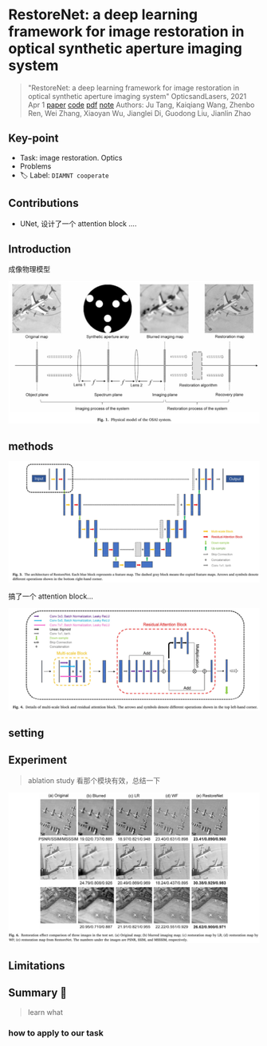 # RestoreNet: a deep learning framework for image restoration in optical synthetic aperture imaging system

> "RestoreNet: a deep learning framework for image restoration in optical synthetic aperture imaging system" OpticsandLasers, 2021 Apr 1
> [paper](https://ieeexplore.ieee.org/document/10704335) [code]() [pdf](./2021_04_OpticsandLasers_RestoreNet--a-deep-learning-framework-for-image-restoration-in-optical-synthetic-aperture-imaging-system.pdf) [note](./2021_04_OpticsandLasers_RestoreNet--a-deep-learning-framework-for-image-restoration-in-optical-synthetic-aperture-imaging-system_Note.md)
> Authors: Ju Tang, Kaiqiang Wang, Zhenbo Ren, Wei Zhang, Xiaoyan Wu, Jianglei Di, Guodong Liu, Jianlin Zhao

## Key-point

- Task: image restoration. Optics
- Problems
- :label: Label: `DIAMNT cooperate`





## Contributions

- UNet, 设计了一个 attention block ....

## Introduction

成像物理模型

![fig1](docs/2021_04_OpticsandLasers_RestoreNet--a-deep-learning-framework-for-image-restoration-in-optical-synthetic-aperture-imaging-system_Note/fig1.png)



## methods

![fig3](docs/2021_04_OpticsandLasers_RestoreNet--a-deep-learning-framework-for-image-restoration-in-optical-synthetic-aperture-imaging-system_Note/fig3.png)



搞了一个 attention block...

![fig4](docs/2021_04_OpticsandLasers_RestoreNet--a-deep-learning-framework-for-image-restoration-in-optical-synthetic-aperture-imaging-system_Note/fig4.png)



## setting

## Experiment

> ablation study 看那个模块有效，总结一下

![fig6](docs/2021_04_OpticsandLasers_RestoreNet--a-deep-learning-framework-for-image-restoration-in-optical-synthetic-aperture-imaging-system_Note/fig6.png)





## Limitations

## Summary :star2:

> learn what

### how to apply to our task

